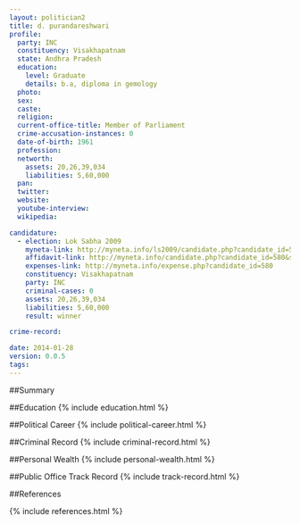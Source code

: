 ```yaml
---
layout: politician2
title: d. purandareshwari
profile: 
  party: INC
  constituency: Visakhapatnam
  state: Andhra Pradesh
  education: 
    level: Graduate
    details: b.a, diploma in gemology
  photo: 
  sex: 
  caste: 
  religion: 
  current-office-title: Member of Parliament
  crime-accusation-instances: 0
  date-of-birth: 1961
  profession: 
  networth: 
    assets: 20,26,39,034
    liabilities: 5,60,000
  pan: 
  twitter: 
  website: 
  youtube-interview: 
  wikipedia: 

candidature: 
  - election: Lok Sabha 2009
    myneta-link: http://myneta.info/ls2009/candidate.php?candidate_id=580
    affidavit-link: http://myneta.info/candidate.php?candidate_id=580&scan=original
    expenses-link: http://myneta.info/expense.php?candidate_id=580
    constituency: Visakhapatnam 
    party: INC
    criminal-cases: 0
    assets: 20,26,39,034
    liabilities: 5,60,000
    result: winner 

crime-record: 

date: 2014-01-28
version: 0.0.5
tags: 
---
```

##Summary


##Education
{% include education.html %}


##Political Career
{% include political-career.html %}


##Criminal Record
{% include criminal-record.html %}


##Personal Wealth
{% include personal-wealth.html %}


##Public Office Track Record
{% include track-record.html %}


##References


{% include references.html %}